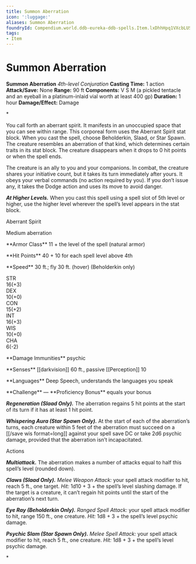 ```yaml
---
title: Summon Aberration
icon: ':luggage:'
aliases: Summon Aberration
foundryId: Compendium.world.ddb-eureka-ddb-spells.Item.lxDhhHpq1VXcbLUS
tags:
- Item
---
```


# Summon Aberration

**Summon Aberration**
_4th-level Conjuration_
**Casting Time:** 1 action
**Attack/Save:** None
**Range:** 90 ft
**Components:** V S M (a pickled tentacle and an eyeball in a platinum-inlaid vial worth at least 400 gp)
**Duration:** 1 hour
**Damage/Effect:** Damage

*<p>You call forth an aberrant spirit. It manifests in an unoccupied space that you can see within range. This corporeal form uses the Aberrant Spirit stat block. When you cast the spell, choose Beholderkin, Slaad, or Star Spawn. The creature resembles an aberration of that kind, which determines certain traits in its stat block. The creature disappears when it drops to 0 hit points or when the spell ends.

The creature is an ally to you and your companions. In combat, the creature shares your initiative count, but it takes its turn immediately after yours. It obeys your verbal commands (no action required by you). If you don’t issue any, it takes the Dodge action and uses its move to avoid danger.

*****At Higher Levels.***** When you cast this spell using a spell slot of 5th level or higher, use the higher level wherever the spell’s level appears in the stat block.</p>
<div class="Basic-Text-Frame stat-block-finder">
<p class="Stat-Block-Styles_Stat-Block-Title">Aberrant Spirit</p>
<p class="Stat-Block-Styles_Stat-Block-Metadata">Medium aberration</p>
<p class="Stat-Block-Styles_Stat-Block-Data">**Armor Class** 11 + the level of the spell (natural armor)</p>
<p class="Stat-Block-Styles_Stat-Block-Data">**Hit Points** 40 + 10 for each spell level above 4th</p>
<p class="Stat-Block-Styles_Stat-Block-Data">**Speed** 30 ft.; fly 30 ft. (hover) (Beholderkin only)</p>
<div class="stat-block-ability-scores">
<div class="stat-block-ability-scores-stat">
<div class="stat-block-ability-scores-heading">STR
<div class="stat-block-ability-scores-data"><span class="stat-block-ability-scores-score">16</span><span class="stat-block-ability-scores-modifier">(+3)</span>
<div class="stat-block-ability-scores-stat">
<div class="stat-block-ability-scores-heading">DEX
<div class="stat-block-ability-scores-data"><span class="stat-block-ability-scores-score">10</span><span class="stat-block-ability-scores-modifier">(+0)</span>
<div class="stat-block-ability-scores-stat">
<div class="stat-block-ability-scores-heading">CON
<div class="stat-block-ability-scores-data"><span class="stat-block-ability-scores-score">15</span><span class="stat-block-ability-scores-modifier">(+2)</span>
<div class="stat-block-ability-scores-stat">
<div class="stat-block-ability-scores-heading">INT
<div class="stat-block-ability-scores-data"><span class="stat-block-ability-scores-score">16</span><span class="stat-block-ability-scores-modifier">(+3)</span>
<div class="stat-block-ability-scores-stat">
<div class="stat-block-ability-scores-heading">WIS
<div class="stat-block-ability-scores-data"><span class="stat-block-ability-scores-score">10</span><span class="stat-block-ability-scores-modifier">(+0)</span>
<div class="stat-block-ability-scores-stat">
<div class="stat-block-ability-scores-heading">CHA
<div class="stat-block-ability-scores-data"><span class="stat-block-ability-scores-score">6</span><span class="stat-block-ability-scores-modifier">(-2)</span>
<p class="Stat-Block-Styles_Stat-Block-Data">**Damage Immunities** psychic</p>
<p class="Stat-Block-Styles_Stat-Block-Data">**Senses** [[darkvision]] 60 ft., passive [[Perception]] 10</p>
<p class="Stat-Block-Styles_Stat-Block-Data">**Languages** Deep Speech, understands the languages you speak</p>
<p class="Stat-Block-Styles_Stat-Block-Data-Last">**Challenge** — **Proficiency Bonus** equals your bonus

***Regeneration (Slaad Only).*** The aberration regains 5 hit points at the start of its turn if it has at least 1 hit point.

***Whispering Aura (Star Spawn Only).*** At the start of each of the aberration’s turns, each creature within 5 feet of the aberration must succeed on a [[/save wis format=long]] against your spell save DC or take 2d6 psychic damage, provided that the aberration isn’t incapacitated.</p>
<p class="Stat-Block-Styles_Stat-Block-Heading">Actions

***Multiattack.*** The aberration makes a number of attacks equal to half this spell’s level (rounded down).

***Claws (Slaad Only).** Melee Weapon Attack:* your spell attack modifier to hit, reach 5 ft., one target. *Hit:* 1d10 + 3 + the spell’s level slashing damage. If the target is a creature, it can’t regain hit points until the start of the aberration’s next turn.

***Eye Ray (Beholderkin Only).** Ranged Spell Attack:* your spell attack modifier to hit, range 150 ft., one creature. *Hit:* 1d8 + 3 + the spell’s level psychic damage.

***Psychic Slam (Star Spawn Only).** Melee Spell Attack:* your spell attack modifier to hit, reach 5 ft., one creature. *Hit:* 1d8 + 3 + the spell’s level psychic damage.</p>*